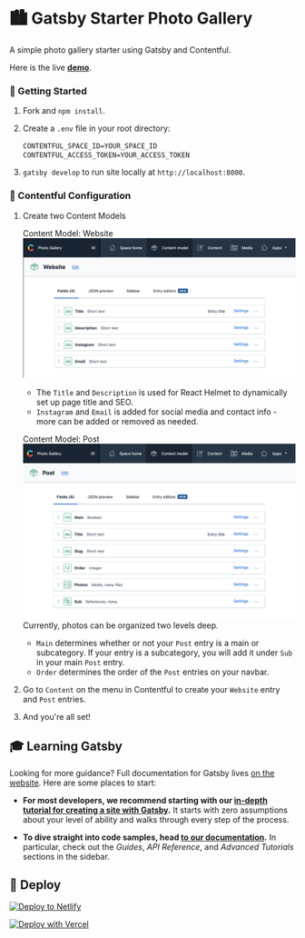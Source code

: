# 🏙 Gatsby Starter Photo Gallery

A simple photo gallery starter using Gatsby and Contentful.

Here is the live **[demo](https://gatsby-starter-photo-gallery.netlify.app/)**.

### 🚀 Getting Started

1. Fork and `npm install`.

2. Create a `.env` file in your root directory:

   ```
   CONTENTFUL_SPACE_ID=YOUR_SPACE_ID
   CONTENTFUL_ACCESS_TOKEN=YOUR_ACCESS_TOKEN
   ```

3. `gatsby develop` to run site locally at `http://localhost:8000`.

### 🔧 Contentful Configuration

1. Create two Content Models

   Content Model: Website
   ![Content Model Website](https://github.com/esthleej/gatsby-starter-photo-gallery/blob/master/src/images/contentful-content-model/website.png)

   - The `Title` and `Description` is used for React Helmet to dynamically set up page title and SEO.
   - `Instagram` and `Email` is added for social media and contact info - more can be added or removed as needed.

   Content Model: Post
   ![Content Model Post](https://github.com/esthleej/gatsby-starter-photo-gallery/blob/master/src/images/contentful-content-model/post.png)
   Currently, photos can be organized two levels deep.

   - `Main` determines whether or not your `Post` entry is a main or subcategory. If your entry is a subcategory, you will add it under `Sub` in your main `Post` entry.
   - `Order` determines the order of the `Post` entries on your navbar.

2. Go to `Content` on the menu in Contentful to create your `Website` entry and `Post` entries.

3. And you're all set!

## 🎓 Learning Gatsby

Looking for more guidance? Full documentation for Gatsby lives [on the website](https://www.gatsbyjs.com/). Here are some places to start:

- **For most developers, we recommend starting with our [in-depth tutorial for creating a site with Gatsby](https://www.gatsbyjs.com/tutorial/).** It starts with zero assumptions about your level of ability and walks through every step of the process.

- **To dive straight into code samples, head [to our documentation](https://www.gatsbyjs.com/docs/).** In particular, check out the _Guides_, _API Reference_, and _Advanced Tutorials_ sections in the sidebar.

## 💫 Deploy

[![Deploy to Netlify](https://www.netlify.com/img/deploy/button.svg)](https://app.netlify.com/start)

[![Deploy with Vercel](https://vercel.com/button)](https://vercel.com/import)
